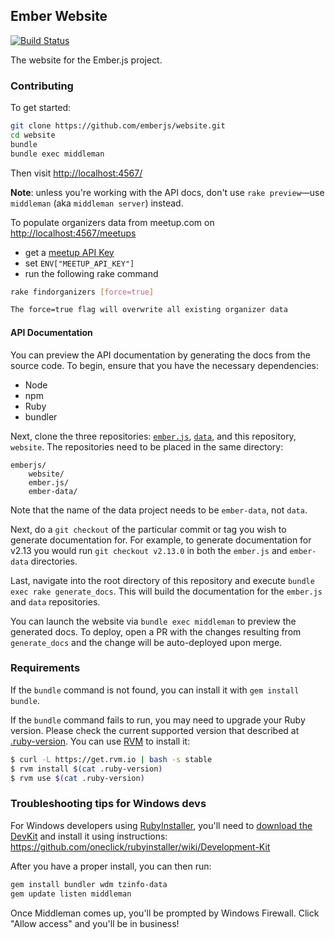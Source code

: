 ## Ember Website
[![Build Status](https://travis-ci.org/emberjs/website.svg?branch=master)](https://travis-ci.org/emberjs/website)

The website for the Ember.js project.

### Contributing

To get started:

``` sh
git clone https://github.com/emberjs/website.git
cd website
bundle
bundle exec middleman
```

Then visit [http://localhost:4567/](http://localhost:4567/)

**Note**: unless you're working with the API docs, don't use `rake preview`—use `middleman` (aka `middleman server`) instead.

To populate organizers data from meetup.com on [http://localhost:4567/meetups](http://localhost:4567/meetups)

  * get a [meetup API Key](https://secure.meetup.com/meetup_api/key/)
  * set `ENV["MEETUP_API_KEY"]`
  * run the following rake command

``` sh
rake findorganizers [force=true]

The force=true flag will overwrite all existing organizer data
```

#### API Documentation

You can preview the API documentation by generating the docs from the source code. To begin, ensure
that you have the necessary dependencies:

- Node
- npm
- Ruby
- bundler

Next, clone the three repositories: [`ember.js`](https://github.com/emberjs/ember.js),
[`data`](https://github.com/emberjs/data), and this repository, `website`. The repositories need
to be placed in the same directory:

    emberjs/
        website/
        ember.js/
        ember-data/

Note that the name of the data project needs to be `ember-data`, not `data`.

Next, do a `git checkout` of the particular commit or tag you wish to generate
documentation for. For example, to generate documentation for v2.13 you would
run `git checkout v2.13.0` in both the `ember.js` and `ember-data` directories.

Last, navigate into the root directory of this repository and execute `bundle exec rake generate_docs`. This
will build the documentation for the `ember.js` and `data` repositories.

You can launch the website via `bundle exec middleman` to preview the generated docs.
To deploy, open a PR with the changes resulting from `generate_docs` and the
change will be auto-deployed upon merge.

### Requirements

If the `bundle` command is not found, you can install it with `gem install bundle`.

If the `bundle` command fails to run, you may need to upgrade your Ruby version. Please check the current supported version that described at [.ruby-version](https://github.com/emberjs/website/blob/master/.ruby-version).
You can use [RVM](https://rvm.io/) to install it:

``` sh
$ curl -L https://get.rvm.io | bash -s stable
$ rvm install $(cat .ruby-version)
$ rvm use $(cat .ruby-version)
```

### Troubleshooting tips for Windows devs

For Windows developers using [RubyInstaller](http://rubyinstaller.org/), you'll need to [download the DevKit](http://rubyinstaller.org/downloads) and install it using instructions:
https://github.com/oneclick/rubyinstaller/wiki/Development-Kit

After you have a proper install, you can then run:
``` sh
gem install bundler wdm tzinfo-data
gem update listen middleman
```

Once Middleman comes up, you'll be prompted by Windows Firewall. Click "Allow access" and you'll be in business!

